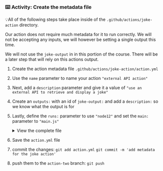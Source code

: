 ### :keyboard: Activity: Create the metadata file

💡All of the following steps take place inside of the `.github/actions/joke-action` directory.

Our action does not require much metadata for it to run correctly. We will not be accepting any inputs, we will however be setting a single output this time.

We will not use the `joke-output` in in this portion of the course. There will be a later step that will rely on this actions output.

1. Create the action metadata file `.github/actions/joke-action/action.yml`
2. Use the `name` parameter to name your action `"external API action"`
3. Next, add a `description` parameter and give it a value of `"use an external API to retrieve and display a joke"`
4. Create an `outputs:` with an id of `joke-output:` and add a `description:` so we know what the output is for
5. Lastly, define the `runs:` parameter to use `"node12"` and set the `main:` parameter to `"main.js"`

   <details><summary>View the complete file</summary>

   ```yaml
   name: "external API action"

   description: "use an external API to retrieve and display a joke"

   outputs:
     joke-output:
       description: The resulting joke from the icanhazdadjokes API

   runs:
     using: "node12"
     main: "main.js"
   ```

   </details>

6. Save the `action.yml` file
7. commit the changes:
   `git add action.yml`
   `git commit -m 'add metadata for the joke action'`
8. push them to the `action-two` branch:
   `git push`
